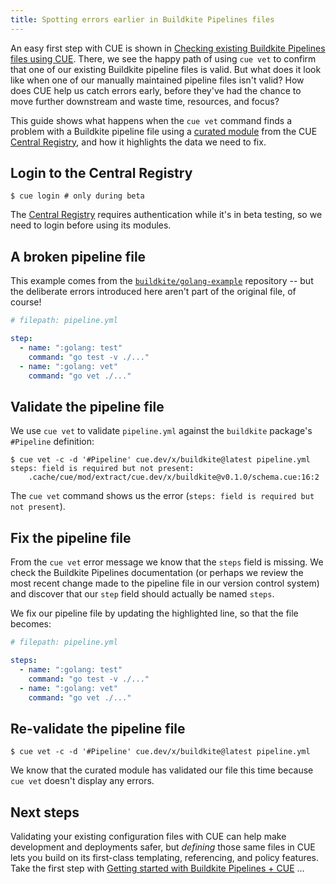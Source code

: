```yaml
---
title: Spotting errors earlier in Buildkite Pipelines files
---
```


An easy first step with CUE is shown in
[Checking existing Buildkite Pipelines files using CUE]({{<relref"checking-existing-buildkite-pipelines-files">}}).
There, we see the happy path of using `cue vet` to confirm that one of our
existing Buildkite pipeline files is valid.
But what does it look like when one of our manually maintained pipeline files
isn't valid?
How does CUE help us catch errors early, before they've had the chance to move
further downstream and waste time, resources, and focus?

This guide shows what happens when the `cue vet` command finds a problem with a
Buildkite pipeline file using a
[curated module](/getting-started/buildkite-pipelines/) from the
CUE [Central Registry](https://registry.cue.works),
and how it highlights the data we need to fix.

## Login to the Central Registry

```text { title="TERMINAL" type="terminal" codeToCopy="Y3VlIGxvZ2luICMgb25seSBkdXJpbmcgYmV0YQ==" }
$ cue login # only during beta
```
The
[Central Registry](https://registry.cue.works)
requires authentication while it's in beta testing,
so we need to login before using its modules.

## A broken pipeline file

This example comes from the
[`buildkite/golang-example`](https://github.com/buildkite/golang-example)
repository -- but the deliberate errors introduced here aren't part of the
original file, of course!

```yml { title="pipeline.yml" codeToCopy="c3RlcDoKICAtIG5hbWU6ICI6Z29sYW5nOiB0ZXN0IgogICAgY29tbWFuZDogImdvIHRlc3QgLXYgLi8uLi4iCiAgLSBuYW1lOiAiOmdvbGFuZzogdmV0IgogICAgY29tbWFuZDogImdvIHZldCAuLy4uLiIK" }
# filepath: pipeline.yml

step:
  - name: ":golang: test"
    command: "go test -v ./..."
  - name: ":golang: vet"
    command: "go vet ./..."
```

## Validate the pipeline file

We use `cue vet` to validate `pipeline.yml` against the `buildkite` package's `#Pipeline` definition:

```text { title="TERMINAL" type="terminal" codeToCopy="Y3VlIHZldCAtYyAtZCAnI1BpcGVsaW5lJyBjdWUuZGV2L3gvYnVpbGRraXRlQGxhdGVzdCBwaXBlbGluZS55bWw=" }
$ cue vet -c -d '#Pipeline' cue.dev/x/buildkite@latest pipeline.yml
steps: field is required but not present:
    .cache/cue/mod/extract/cue.dev/x/buildkite@v0.1.0/schema.cue:16:2
```

The `cue vet` command shows us the error (`steps: field is required but not
present`).

## Fix the pipeline file

From the `cue vet` error message we know that the `steps` field is missing.
We check the Buildkite Pipelines documentation (or perhaps we review the most recent
change made to the pipeline file in our version control system) and discover
that our `step` field should actually be named `steps`.

We fix our pipeline file by updating the highlighted line, so that the file
becomes:

```yml { title="pipeline.yml" codeToCopy="c3RlcHM6CiAgLSBuYW1lOiAiOmdvbGFuZzogdGVzdCIKICAgIGNvbW1hbmQ6ICJnbyB0ZXN0IC12IC4vLi4uIgogIC0gbmFtZTogIjpnb2xhbmc6IHZldCIKICAgIGNvbW1hbmQ6ICJnbyB2ZXQgLi8uLi4iCg==" hl_lines=3 }
# filepath: pipeline.yml

steps:
  - name: ":golang: test"
    command: "go test -v ./..."
  - name: ":golang: vet"
    command: "go vet ./..."
```

## Re-validate the pipeline file

```text { title="TERMINAL" type="terminal" codeToCopy="Y3VlIHZldCAtYyAtZCAnI1BpcGVsaW5lJyBjdWUuZGV2L3gvYnVpbGRraXRlQGxhdGVzdCBwaXBlbGluZS55bWw=" }
$ cue vet -c -d '#Pipeline' cue.dev/x/buildkite@latest pipeline.yml
```

We know that the curated module has validated our file this time because `cue
vet` doesn't display any errors.

## Next steps

Validating your existing configuration files with CUE can help make development
and deployments safer, but *defining* those same files in CUE lets you build on
its first-class templating, referencing, and policy features. Take the first
step with
[Getting started with Buildkite Pipelines + CUE]({{<relref"getting-started-with-buildkite-cue">}})
...
